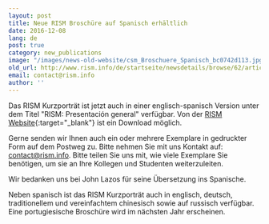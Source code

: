 ```yaml
---
layout: post
title: Neue RISM Broschüre auf Spanisch erhältlich
date: 2016-12-08
lang: de
post: true
category: new_publications
image: "/images/news-old-website/csm_Broschuere_Spanisch_bc0742d113.jpg"
old_url: http://www.rism.info/de/startseite/newsdetails/browse/62/article/64/new-rism-brochure-in-spanish-now-available.html
email: contact@rism.info
author: ''
---
```

Das RISM Kurzporträt ist jetzt auch in einer englisch-spanisch Version unter dem Titel "RISM: Presentación general" verfügbar. Von der [RISM Website](/de/publikationen/broschueren.html){:target="_blank"} ist ein Download möglich.


Gerne senden wir Ihnen auch ein oder mehrere Exemplare in gedruckter Form auf dem Postweg zu. Bitte nehmen Sie mit uns Kontakt auf: [contact@rism.info](mailto:contact@rism.info). Bitte teilen Sie uns mit, wie viele Exemplare Sie benötigen, um sie an Ihre Kollegen und Studenten weiterzuleiten.


Wir bedanken uns bei John Lazos für seine Übersetzung ins Spanische.

Neben spanisch ist das RISM Kurzporträt auch in englisch, deutsch, traditionellem und vereinfachtem chinesisch sowie auf russisch verfügbar. Eine portugiesische Broschüre wird im nächsten Jahr erscheinen.



